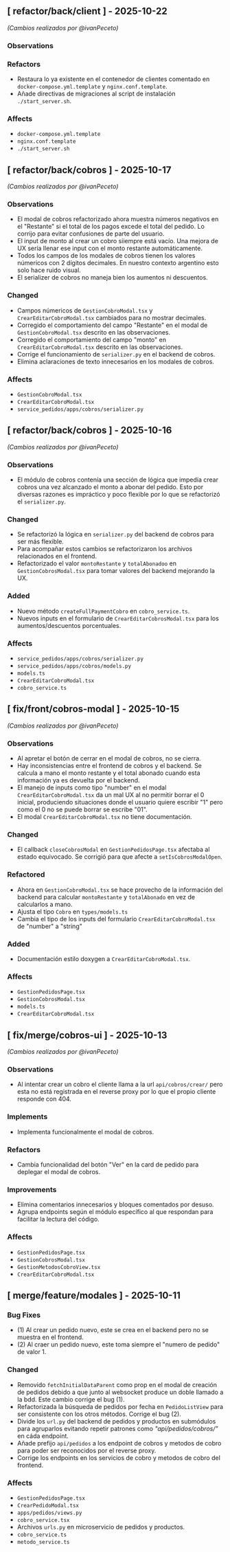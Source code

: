 ## [ refactor/back/client ] - 2025-10-22

_(Cambios realizados por @ivanPeceto)_

### Observations

### Refactors
* Restaura lo ya existente en el contenedor de clientes comentado en `docker-compose.yml.template` y `nginx.conf.template`.
* Añade directivas de migraciones al script de instalación `./start_server.sh`.

### Affects
* `docker-compose.yml.template`
* `nginx.conf.template`
* `./start_server.sh`

## [ refactor/back/cobros ] - 2025-10-17

_(Cambios realizados por @ivanPeceto)_

### Observations
* El modal de cobros refactorizado ahora muestra números negativos en el "Restante" si el total de los pagos excede el total del pedido. Lo corrijo para evitar confusiones de parte del usuario.
* El input de monto al crear un cobro siiempre está vacío. Una mejora de UX sería llenar ese input con el monto restante automáticamente.
* Todos los campos de los modales de cobros tienen los valores númericos con 2 dígitos decimales. En nuestro contexto argentino esto solo hace ruido visual.
* El serializer de cobros no maneja bien los aumentos ni descuentos.

### Changed
* Campos númericos de `GestionCobroModal.tsx` y `CrearEditarCobroModal.tsx` cambiados para no mostrar decimales.
* Corregido el comportamiento del campo "Restante" en  el  modal de `GestionCobroModal.tsx` descrito en las observaciones.
* Corregido el comportamiento del campo "monto" en `CrearEditarCobroModal.tsx` descrito  en las observaciones.
* Corrige el funcionamiento de `serializer.py` en el backend de cobros.
* Elimina aclaraciones de texto innecesarios en los modales de cobros.

### Affects
* `GestionCobroModal.tsx`
* `CrearEditarCobroModal.tsx`
* `service_pedidos/apps/cobros/serializer.py`

## [ refactor/back/cobros ] - 2025-10-16

_(Cambios realizados por @ivanPeceto)_

### Observations
* El módulo de cobros contenía una sección de lógica que impedía crear cobros una vez alcanzado el monto a abonar del pedido. Esto por diversas razones es impráctico y poco flexible por lo que se refactorizó el `serializer.py`.

### Changed
* Se refactorizó la lógica en `serializer.py` del backend de cobros para ser más flexible.
* Para acompañar estos cambios se refactorizaron los archivos relacionados en el frontend.
* Refactorizado el valor `montoRestante` y `totalAbonadoo` en `GestionCobrosModal.tsx` para tomar valores del backend mejorando la UX.

### Added
* Nuevo método `createFullPaymentCobro` en `cobro_service.ts`.
* Nuevos inputs en el formulario de `CrearEditarCobrosModal.tsx` para los aumentos/descuentos porcentuales.


### Affects
* `service_pedidos/apps/cobros/serializer.py`
* `service_pedidos/apps/cobros/models.py`
* `models.ts`
* `CrearEditarCobroModal.tsx`
* `cobro_service.ts`

## [ fix/front/cobros-modal ] - 2025-10-15

_(Cambios realizados por @ivanPeceto)_

### Observations
* Al apretar el botón de cerrar en el modal de cobros, no se cierra.
* Hay inconsistencias entre el frontend de cobros y el backend. Se calcula a mano el monto restante y el total abonado cuando esta información ya es devuelta por el backend.
* El manejo de inputs como tipo "number" en el modal `CrearEditarCobroModal.tsx` da un mal UX al no permitir borrar el 0 inicial, produciendo situaciones donde el usuario quiere escribir "1" pero como el 0 no se puede borrar se escribe "01".
* El modal `CrearEditarCobroModal.tsx` no tiene documentación.

### Changed
* El callback `closeCobrosModal` en `GestionPedidosPage.tsx` afectaba al estado equivocado. Se corrigió para que afecte a `setIsCobrosModalOpen`.

### Refactored
* Ahora en `GestionCobroModal.tsx` se hace provecho de la información del backend para calcular `montoRestante` y `totalAbonado` en vez de calcularlos a mano.
* Ajusta el tipo `Cobro` en `types/models.ts`
* Cambia el tipo de los inputs del formulario `CrearEditarCobroModal.tsx` de "number" a "string"

### Added
* Documentación estilo doxygen a `CrearEditarCobroModal.tsx`.

### Affects
* `GestionPedidosPage.tsx`
* `GestionCobrosModal.tsx`
* `models.ts`
* `CrearEditarCobroModal.tsx`

## [ fix/merge/cobros-ui ] - 2025-10-13

_(Cambios realizados por @ivanPeceto)_

### Observations
* Al intentar crear un cobro el cliente llama a la url `api/cobros/crear/` pero esta no está registrada en el reverse proxy por lo que el propio cliente responde con 404.

### Implements
* Implementa funcionalmente el modal de cobros.

### Refactors
* Cambia funcionalidad del botón "Ver" en la card de pedido para deplegar el modal de cobros.

### Improvements
* Elimina comentarios innecesarios y bloques comentados por desuso. 
* Agrupa endpoints según el módulo específico al que respondan para facilitar la lectura del código.

### Affects
* `GestionPedidosPage.tsx`
* `GestionCobrosModal.tsx`
* `GestionMetodosCobroView.tsx`
* `CrearEditarCobroModal.tsx`

## [ merge/feature/modales ] - 2025-10-11

### Bug Fixes
* (1) Al crear un pedido nuevo, este se crea en el backend pero no se muestra en el frontend. 
* (2) Al craer un pedido nuevo, este toma siempre el "numero de pedido" de valor 1.

### Changed
* Removido `fetchInitialDataParent` como prop en el  modal de creación de pedidos debido a que junto  al websocket produce un doble llamado a la bdd. Este cambio corrige el bug (1).
* Refactorizada la búsqueda de pedidos por fecha en `PedidoListView` para ser consistente con los otros métodos. Corrige el bug (2).
* Divide los `url.py` del backend de pedidos y productos en submódulos para agruparlos evitando repetir patrones como _"api/pedidos/cobros/"_ en cáda endpoint.
* Añade prefijo `api/pedidos` a los endpoint de cobros y metodos de cobro para poder ser reconocidos por el reverse proxy.
* Corrige los endpoints en los servicios de cobro y metodos de cobro del frontend.

### Affects
* `GestionPedidosPage.tsx`
* `CrearPedidoModal.tsx`
* `apps/pedidos/views.py`
* `cobro_service.tsx`
* Archivos `urls.py` en microservicio de pedidos y productos.
* `cobro_service.ts`
* `metodo_service.ts`